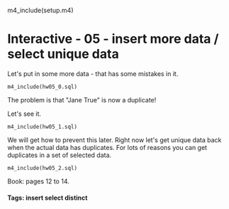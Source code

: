 m4_include(setup.m4)

# Interactive - 05 - insert more data / select unique data

Let's put in some more data - that has some mistakes in it.


```
m4_include(hw05_0.sql)

```

The problem is that "Jane True" is now a duplicate!

Let's see it.

```
m4_include(hw05_1.sql)
```

We will get how to prevent this later.
Right now let's get unique data back when the
actual data has duplicates.   For lots of reasons you 
can get duplicates in a set of selected data.

```
m4_include(hw05_2.sql)
```

Book: pages 12 to 14.

#### Tags: insert select distinct
